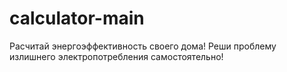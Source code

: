 # calculator-main
Расчитай энергоэффективность своего дома!
Реши проблему излишнего электропотребления самостоятельно!
